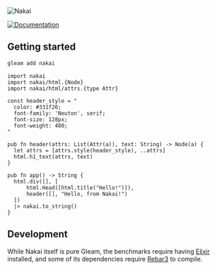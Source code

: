 ![Nakai](https://cdn.mckayla.cloud/-/2d8051c1ce2f4fbd91eaf07df5661e25/Nakai-Banner.svg)

[![Documentation](https://img.shields.io/badge/hex-docs-ffaff3)](https://hexdocs.pm/nakai/)

## Getting started

```sh
gleam add nakai
```

```gleam
import nakai
import nakai/html.{Node}
import nakai/html/attrs.{type Attr}

const header_style = "
  color: #331f26;
  font-family: 'Neuton', serif;
  font-size: 128px;
  font-weight: 400;
"

pub fn header(attrs: List(Attr(a)), text: String) -> Node(a) {
  let attrs = [attrs.style(header_style), ..attrs]
  html.h1_text(attrs, text)
}

pub fn app() -> String {
  html.div([], [
      html.Head([html.title("Hello!")]),
      header([], "Hello, from Nakai!")
  ])
  |> nakai.to_string()
}
```

## Development

While Nakai itself is pure Gleam, the benchmarks require having [Elixir] installed,
and some of its dependencies require [Rebar3] to compile.

[elixir]: https://elixir-lang.org/
[rebar3]: https://rebar3.org/
